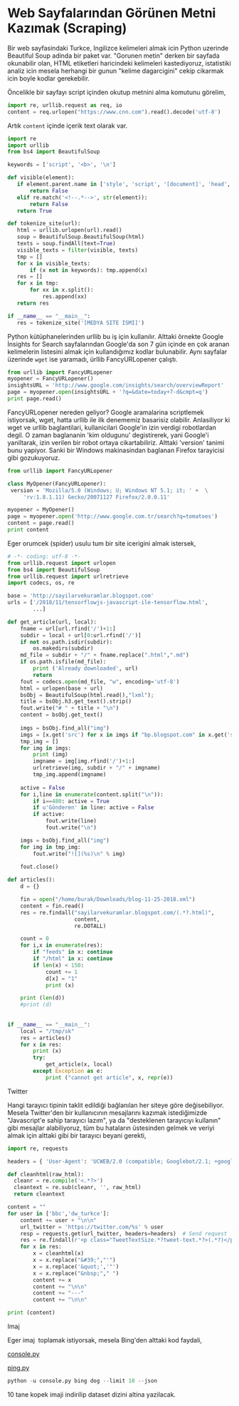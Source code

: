 # Web Sayfalarından Görünen Metni Kazımak (Scraping)

Bir web sayfasindaki Turkce, Ingilizce kelimeleri almak icin Python
uzerinde Beautiful Soup adinda bir paket var. "Gorunen metin" derken
bir sayfada okunabilir olan, HTML etiketleri haricindeki kelimeleri
kastediyoruz, istatistiki analiz icin mesela herhangi bir gunun
"kelime dagarcigini" cekip cikarmak icin boyle kodlar gerekebilir.

Öncelikle bir sayfayı script içinden okutup metnini alma komutunu görelim,

```python
import re, urllib.request as req, io
content = req.urlopen("https://www.cnn.com").read().decode('utf-8')
```

Artık `content` içinde içerik text olarak var.

```python
import re
import urllib
from bs4 import BeautifulSoup

keywords = ['script', '<b>', '\n']

def visible(element):
   if element.parent.name in ['style', 'script', '[document]', 'head', 'title']:
       return False
   elif re.match('<!--.*-->', str(element)):
       return False
   return True

def tokenize_site(url):
   html = urllib.urlopen(url).read()
   soup = BeautifulSoup.BeautifulSoup(html)
   texts = soup.findAll(text=True)
   visible_texts = filter(visible, texts)
   tmp = []
   for x in visible_texts:
       if (x not in keywords): tmp.append(x)
   res = []
   for x in tmp:
       for xx in x.split():
           res.append(xx)
   return res

if __name__ == "__main__":
   res = tokenize_site('[MEDYA SITE ISMI]')   
```

Python kütüphanelerinden urllib bu iş için kullanılır. Alttaki örnekte
Google İnsights for Search sayfalarından Google'da son 7 gün içinde en
çok aranan kelimelerin listesini almak için kullandığımız kodlar
bulunabilir. Aynı sayfalar üzerinde `wget` ise yaramadı, ürllib
FancyURLopener çalıştı.


```python
from urllib import FancyURLopener
myopener = FancyURLopener()
insightsURL = 'http://www.google.com/insights/search/overviewReport'
page = myopener.open(insightsURL + '?q=&date=today+7-d&cmpt=q')
print page.read()
```

FancyURLopener nereden geliyor? Google aramalarina scriptlemek istiyorsak, wget, hatta urllib ile ilk denememiz basarisiz olabilir. Anlasiliyor ki wget ve urllib baglantilari, kullanicilari Google'in izin verdigi robotlardan degil. O zaman baglananin 'kim oldugunu' degistirerek, yani Google'i yaniltarak, izin verilen bir robot ortaya cikartabiliriz. Alttaki 'version' tanimi bunu yapiyor. Sanki bir Windows makinasindan baglanan Firefox tarayicisi gibi gozukuyoruz.

```python
from urllib import FancyURLopener

class MyOpener(FancyURLopener):
 version = 'Mozilla/5.0 (Windows; U; Windows NT 5.1; it; ' +  \
     'rv:1.8.1.11) Gecko/20071127 Firefox/2.0.0.11'

myopener = MyOpener()
page = myopener.open('http://www.google.com.tr/search?q=tomatoes')
content = page.read()
print content
```

Eger orumcek (spider) usulu tum bir site icerigini almak istersek,

```python
# -*- coding: utf-8 -*-
from urllib.request import urlopen
from bs4 import BeautifulSoup
from urllib.request import urlretrieve
import codecs, os, re

base = 'http://sayilarvekuramlar.blogspot.com'
urls = ['/2018/11/tensorflowjs-javascript-ile-tensorflow.html',
        ...]

def get_article(url, local):
    fname = url[url.rfind('/')+1:]    
    subdir = local + url[0:url.rfind('/')]
    if not os.path.isdir(subdir):
        os.makedirs(subdir)
    md_file = subdir + "/" + fname.replace(".html",".md")
    if os.path.isfile(md_file):
        print ('Already downloaded', url)
        return
    fout = codecs.open(md_file, "w", encoding='utf-8')
    html = urlopen(base + url)
    bsObj = BeautifulSoup(html.read(),"lxml");
    title = bsObj.h3.get_text().strip()
    fout.write("# " + title + "\n")
    content = bsObj.get_text()
    
    imgs = bsObj.find_all("img")
    imgs = [x.get('src') for x in imgs if "bp.blogspot.com" in x.get('src')]
    tmp_img = []
    for img in imgs:
        print (img)
        imgname = img[img.rfind('/')+1:]
        urlretrieve(img, subdir + "/" + imgname)
        tmp_img.append(imgname)
    
    active = False
    for i,line in enumerate(content.split("\n")):
        if i==480: active = True
        if u'Gönderen' in line: active = False
        if active:
            fout.write(line)
            fout.write("\n")

    imgs = bsObj.find_all("img")
    for img in tmp_img:
        fout.write("![](%s)\n" % img)
        
    fout.close()

def articles():
    d = {}

    fin = open("/home/burak/Downloads/blog-11-25-2018.xml")
    content = fin.read()
    res = re.findall("sayilarvekuramlar.blogspot.com/(.*?.html)",
                     content,
                     re.DOTALL)

    count = 0
    for i,x in enumerate(res):
        if "feeds" in x: continue
        if "/html" in x: continue
        if len(x) < 150:
            count += 1
            d[x] = "1"
            print (x)

    print (len(d))
    #print (d)
    
        
if __name__ == "__main__":
    local = "/tmp/sk"
    res = articles()
    for x in res:
        print (x)
        try:
            get_article(x, local)
        except Exception as e:
            print ("cannot get article", x, repr(e))    
```

Twitter

Hangi tarayıcı tipinin taklit edildiği bağlanılan her siteye göre
değisebiliyor. Mesela Twitter'den bir kullanıcının mesajlarını kazımak
istediğimizde "Javascript'e sahip tarayıcı lazım", ya da "desteklenen
tarayıcıyı kullanın" gibi mesajlar alabiliyoruz, tüm bu hataların
üstesinden gelmek ve veriyi almak için alttaki gibi bir tarayıcı
beyani gerekti,


```python
import re, requests

headers = { 'User-Agent': 'UCWEB/2.0 (compatible; Googlebot/2.1; +google.com/bot.html)'}

def cleanhtml(raw_html):
  cleanr = re.compile('<.*?>')
  cleantext = re.sub(cleanr, '', raw_html)
  return cleantext

content = ""
for user in ['bbc','dw_turkce']:
    content += user + "\n\n"
    url_twitter = 'https://twitter.com/%s' % user
    resp = requests.get(url_twitter, headers=headers)  # Send request
    res = re.findall(r'<p class="TweetTextSize.*?tweet-text.*?>(.*?)</p>',resp.text)
    for x in res:
        x = cleanhtml(x)
        x = x.replace("&#39;","'")
        x = x.replace('&quot;','"')
        x = x.replace("&nbsp;"," ")
        content += x 
        content += "\n\n"
        content += "---"
        content += "\n\n"

print (content)
```

Imaj

Eger imaj  toplamak istiyorsak, mesela Bing'den alttaki kod faydali,

[console.py](console.py)

[ping.py](ping.py)


```python
python -u console.py bing dog --limit 10 --json
```

10 tane kopek imaji indirilip dataset dizini altina yazilacak.



